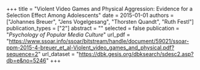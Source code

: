 +++
title = "Violent Video Games and Physical Aggression: Evidence for a Selection Effect Among Adolescents"
date = 2015-01-01
authors = ["Johannes Breuer", "Jens Vogelgesang", "Thorsten Quandt", "Ruth Festl"]
publication_types = ["2"]
abstract = ""
selected = false
publication = "*Psychology of Popular Media Culture*"
url_pdf = "https://www.ssoar.info/ssoar/bitstream/handle/document/59021/ssoar-ppm-2015-4-breuer_et_al-Violent_video_games_and_physical.pdf?sequence=2"
url_dataset = "https://dbk.gesis.org/dbksearch/sdesc2.asp?db=e&no=5246"
+++

